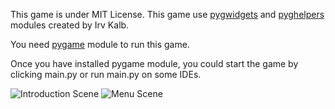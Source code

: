 This game is under MIT License.
This game use [pygwidgets](https://github.com/IrvKalb/pygwidgets) and [pyghelpers](
https://github.com/IrvKalb/pyghelpers) modules created by Irv Kalb.

You need [pygame](https://pypi.org/project/pygame/) module to run this game.

Once you have installed pygame module,
you could start the game by clicking
main.py or run main.py on some IDEs.

<img src="https://user-images.githubusercontent.com/41234182/226311778-a5e962f1-b771-4b5e-8f40-ab8ea779c487.png" alt="Introduction Scene"> <img src="https://user-images.githubusercontent.com/41234182/226312720-0ab12028-6be2-4dd4-9854-e63748e980b2.png" alt="Menu Scene">
          

